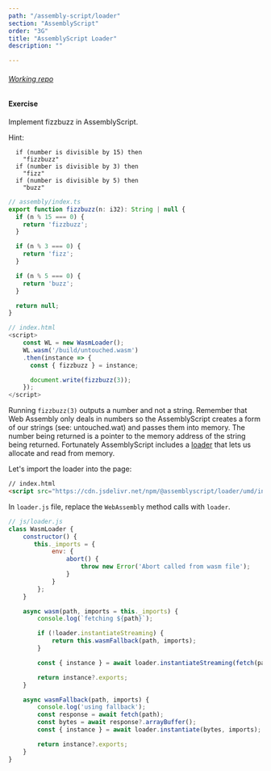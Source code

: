 ```yaml
---
path: "/assembly-script/loader"
section: "AssemblyScript"
order: "3G"
title: "AssemblyScript Loader"
description: ""

---
```


###### [Working repo](https://github.com/young/intro-to-web-assembly/tree/main/exercises/AssemblyScript/5/iwasm)


#### Exercise

Implement fizzbuzz in AssemblyScript.

Hint:

```
  if (number is divisible by 15) then
	"fizzbuzz"
  if (number is divisible by 3) then
	"fizz"
  if (number is divisible by 5) then
	"buzz"
  ```



```js
// assembly/index.ts
export function fizzbuzz(n: i32): String | null {
  if (n % 15 === 0) {
    return 'fizzbuzz';
  }

  if (n % 3 === 0) {
    return 'fizz';
  }

  if (n % 5 === 0) {
    return 'buzz';
  }

  return null;
}
```

```js
// index.html
<script>
    const WL = new WasmLoader();
    WL.wasm('/build/untouched.wasm')
    .then(instance => {
      const { fizzbuzz } = instance;

      document.write(fizzbuzz(3));
    });
</script>
```

Running `fizzbuzz(3)` outputs a number and not a string. Remember that Web Assembly only deals in numbers so the AssemblyScript creates a form of our strings (see: untouched.wat) and passes them into memory. The number being returned is a pointer to the memory address of the string being returned. Fortunately AssemblyScript includes a [loader](https://www.assemblyscript.org/loader.html#loader) that lets us allocate and read from memory.



Let's import the loader into the page:
```html
// index.html
<script src="https://cdn.jsdelivr.net/npm/@assemblyscript/loader/umd/index.js"></script>
```


In `loader.js` file, replace the `WebAssembly` method calls with `loader`.


```js
// js/loader.js
class WasmLoader {
    constructor() {
       this._imports = {
            env: {
                abort() {
                    throw new Error('Abort called from wasm file');
                }
            }
        };
    }

    async wasm(path, imports = this._imports) {
        console.log(`fetching ${path}`);

        if (!loader.instantiateStreaming) {
            return this.wasmFallback(path, imports);
        }

        const { instance } = await loader.instantiateStreaming(fetch(path), imports);

        return instance?.exports;
    }

    async wasmFallback(path, imports) {
        console.log('using fallback');
        const response = await fetch(path);
        const bytes = await response?.arrayBuffer();
        const { instance } = await loader.instantiate(bytes, imports);

        return instance?.exports;
    }
}
